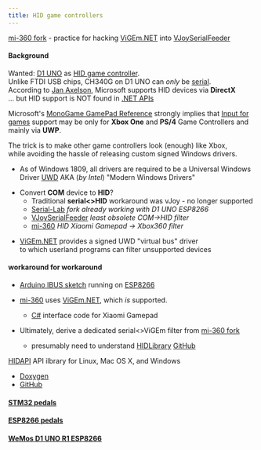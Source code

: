 ```yaml
---
title: HID game controllers
---
```


[mi-360 fork](https://github.com/blekenbleu/mi-360) - practice for hacking [ViGEm.NET](https://github.com/ViGEm/ViGEm.NET) into [VJoySerialFeeder](https://github.com/Cleric-K/vJoySerialFeeder)  

#### Background
Wanted: [D1 UNO](../Arduino/ESPDuino) as [HID game controller](../pedals/ESP8266).  
Unlike FTDI USB chips, CH340G on D1 UNO can *only* be
 [serial](https://github.com/Microsoft/Windows-universal-samples/tree/master/Samples/CustomSerialDeviceAccess).  
According to [Jan Axelson](http://janaxelson.com/hidpage.htm), Microsoft supports HID devices via **DirectX**  
... but HID support is NOT found in [.NET APIs](https://docs.microsoft.com/en-us/dotnet/api/index?view=netframework-4.7.2)  

Microsoft's [MonoGame GamePad Reference](https://docs.microsoft.com/en-us/xamarin/graphics-games/monogame/input)
 strongly implies that [Input for games](https://docs.microsoft.com/en-us/windows/uwp/gaming/input-for-games)
 support may be only for **Xbox One** and **PS/4** Game Controllers and mainly via **UWP**.  

The trick is to make other game controllers look (enough) like Xbox,  
while avoiding the hassle of releasing custom signed Windows drivers.
* As of Windows 1809, all drivers are required to be a Universal Windows Driver
  [UWD](https://docs.microsoft.com/en-us/windows-hardware/drivers/download-the-wdk)
  AKA (*by Intel*) "Modern Windows Drivers"  
- Convert **COM** device to **HID**?
  - Traditional __serial<>HID__ workaround was vJoy - no longer supported  
  - [Serial-Lab](Windows/SerialLab) *fork already working with D1 UNO ESP8266*
  - [VJoySerialFeeder](Arduino/VJoySerialFeeder) *least obsolete COM->HID filter*
  - [mi-360](Arduino/mi360) *HID Xiaomi Gamepad -> Xbox360 filter*  
* [ViGEm.NET](https://github.com/ViGEm/ViGEm.NET) provides a signed UWD "virtual bus" driver  
  to which userland programs can filter unsupported devices 

#### workaround for workaround
* [Arduino IBUS sketch](https://github.com/Cleric-K/vJoySerialFeeder/tree/master/Arduino/Joystick) running on [ESP8266](../pedals/ESP8266)
* [mi-360](https://github.com/blekenbleu/mi-360) uses [ViGEm.NET](https://github.com/ViGEm/ViGEm.NET), which *is* supported.
    * [C#](https://en.wikipedia.org/wiki/C_Sharp_(programming_language)) interface code for Xiaomi Gamepad
* Ultimately, derive a dedicated serial<>ViGEm filter from [mi-360 fork](../Arduino/mi360)  

    * presumably need to understand [HIDLibrary](https://www.nuget.org/packages/HidLibrary/) [GitHub](https://github.com/mikeobrien/HidLibrary)

[HIDAPI](http://www.signal11.us/oss/hidapi/) API ilbrary for Linux, Mac OS X, and Windows
* [Doxygen](http://www.signal11.us/oss/hidapi/hidapi/doxygen/html/group__API.html)
* [GitHub](https://github.com/signal11/hidapi)

#### [STM32 pedals](../pedals/STM32)
#### [ESP8266 pedals](../pedals/ESP8266) 
#### [WeMos D1 UNO R1 ESP8266](../Arduino/ESPDuino)
